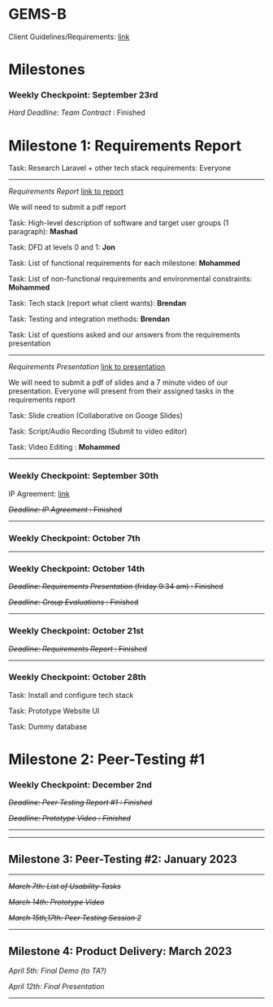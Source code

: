 # GEMS-B

Client Guidelines/Requirements: [link](https://docs.google.com/document/d/1QihJwHGf21KwdMD0RD1Cv3IDLi0mGxSd2uo_oKJF6tQ/edit)
# Milestones

### Weekly Checkpoint: September 23rd
*Hard Deadline: Team Contract* : Finished

# Milestone 1: Requirements Report

Task: Research Laravel + other tech stack requirements: Everyone

***
*Requirements Report* [link to report](https://docs.google.com/document/d/18-OEskgXC9tA3IkA8cFmNeUtcdtNlhOucZf2g1xv8pE/edit?usp=sharing)

We will need to submit a pdf report 

Task: High-level description of software and target user groups (1 paragraph): **Mashad**

Task: DFD at levels 0 and 1: **Jon**

Task: List of functional requirements for each milestone: **Mohammed**

Task: List of non-functional requirements and environmental constraints: **Mohammed**

Task: Tech stack (report what client wants): **Brendan**

Task: Testing and integration methods: **Brendan**

Task: List of questions asked and our answers from the requirements presentation
***
*Requirements Presentation* [link to presentation](https://docs.google.com/presentation/d/1Ea1mbo37PhhvyxXTCYh0MNJ2fWqKhebvkTHHoV0DTpE/edit?usp=sharing)

We will need to submit a pdf of slides and a 7 minute video of our presentation. Everyone will present from their assigned tasks in the requirements report

Task: Slide creation (Collaborative on Googe Slides)

Task: Script/Audio Recording (Submit to video editor)

Task: Video Editing : **Mohammed**
***


### Weekly Checkpoint: September 30th

IP Agreement: [link](https://docs.google.com/document/d/1r8ovwDyKNObXJOkx97MzuQUwNF7pO3qw4YOi225d4Fo/edit?usp=sharing)

~~*Deadline: IP Agreement* : Finished~~
***


### Weekly Checkpoint: October 7th
***


### Weekly Checkpoint: October 14th
~~*Deadline: Requirements Presentation* (friday 9:34 am) : Finished~~

~~*Deadline: Group Evaluations* : Finished~~
***


### Weekly Checkpoint: October 21st
~~*Deadline: Requirements Report* : Finished~~

***

### Weekly Checkpoint: October 28th
Task: Install and configure tech stack

Task: Prototype Website UI

Task: Dummy database

# Milestone 2: Peer-Testing #1
### Weekly Checkpoint: December 2nd

*~~Deadline: Peer Testing Report #1 : Finished~~*

*~~Deadline: Prototype Video : Finished~~*

***
***
## Milestone 3: Peer-Testing #2: January 2023

***
*~~March 7th: List of Usability Tasks~~*

*~~March 14th: Prototype Video~~*

*~~March 15th,17th: Peer Testing Session 2~~*
***
## Milestone 4: Product Delivery: March 2023

*April 5th: Final Demo (to TA?)*

*April 12th: Final Presentation*
***